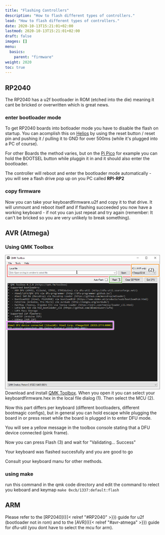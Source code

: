 ```yaml
---
title: "Flashing Controllers"
description: "How to flash different types of controllers."
lead: "How to flash different types of controllers."
date: 2020-10-13T15:21:01+02:00
lastmod: 2020-10-13T15:21:01+02:00
draft: false
images: []
menu:
  basics:
    parent: "firmware"
weight: 2020
toc: true
---
```


## RP2040

The RP2040 has a u2f bootloader in ROM (etched into the die) meaning it cant be bricked or overwritten which is great news.

### enter bootloader mode

To get RP2040 boards into botloader mode you have to disable the flash on startup. You can acomplish this on [Helios](https://keeb.supply/products/0xcb-helios) by using the reset button / reset pin and pushing it / pulling it to GND for over 500ms (while it's plugged into a PC of course).

For other Boards the method varies, but on the [Pi Pico](https://www.raspberrypi.com/products/raspberry-pi-pico/) for example you can hold the BOOTSEL button while pluggin it in and it should also enter the bootloader.

The controller will reboot and enter the bootloader mode automatically - you will see a flash drive pop up on you PC called **RPI-RP2**

### copy firmware

Now you can take your keyboardfirmware.u2f and copy it to that drive. It will unmount and reboot itself and if flashing succeeded you now have a working keyboard - if not you can just repeat and try again (remember: It can't be bricked so you are very unlikely to break something).

## AVR (Atmega)

### Using QMK Toolbox

![QMK Toolbox](toolbox.png)
Download and install [QMK Toolbox](https://github.com/qmk/qmk_toolbox).
When you open it you can select your keyboardfirmware.hex in the local file dialog (1).
Then select the MCU (2).

Now this part differs per keyboard (different bootloaders, different bootmagic configs), but in general you can hold escape while plugging the board in or press reset while the board is plugged in to enter DFU mode.

You will see a yellow message in the toolbox console stating that a DFU device connected (pink frame).

Now you can press Flash (3) and wait for "Validating... Success"

Your keyboard was flashed succesfully and you are good to go

Consult your keyboard manu for other methods.

### using make

run this command in the qmk code directory and edit the command to relect you keboard and keymap
`make 0xcb/1337:default:flash`

## ARM

Please refer to the [RP2040]({{< relref "#RP2040" >}}) guide for u2f (bootloader not in rom) and to the [AVR]({{< relref "#avr-atmega" >}}) guide for dfu-util (you dont have to select the mcu for arm).
